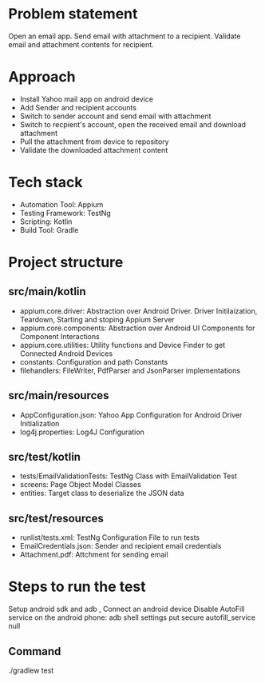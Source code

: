 # Problem statement

Open an email app. Send email with attachment to a recipient. Validate email and attachment contents for recipient.

# Approach

- Install Yahoo mail app on android device
- Add Sender and recipient accounts
- Switch to sender account and send email with attachment
- Switch to recpient's account, open the received email and download attachment
- Pull the attachment from device to repository
- Validate the downloaded attachment content 

# Tech stack

- Automation Tool: Appium 
- Testing Framework: TestNg
- Scripting: Kotlin
- Build Tool: Gradle

# Project structure

## src/main/kotlin

- appium.core.driver: Abstraction over Android Driver. Driver Initilaization, Teardown, Starting and stoping Appium Server
- appium.core.components: Abstraction over Android UI Components for Component Interactions
- appium.core.utilities: Utility functions and Device Finder to get Connected Android Devices
- constants: Configuration and path Constants
- filehandlers: FileWriter, PdfParser and JsonParser implementations

## src/main/resources

- AppConfiguration.json: Yahoo App Configuration for Android Driver Initialization
- log4j.properties: Log4J Configuration

## src/test/kotlin

- tests/EmailValidationTests: TestNg Class with EmailValidation Test
- screens: Page Object Model Classes
- entities: Target class to deserialize the JSON data

## src/test/resources

- runlist/tests.xml: TestNg Configuration File to run tests
- EmailCredentials.json: Sender and recipient email credentials
- Attachment.pdf: Attchment for sending email

# Steps to run the test

Setup android sdk and adb , Connect an android device
Disable AutoFill service on the android phone: adb shell settings put secure autofill_service null

## Command
./gradlew test


